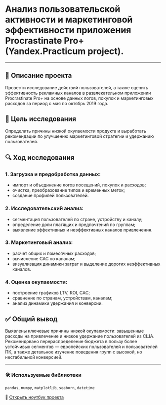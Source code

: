 # Анализ пользовательской активности и маркетинговой эффективности приложения Procrastinate Pro+ (Yandex.Practicum project).

---

## 📌 Описание проекта  
Провести исследование действий пользователей, а также оценить эффективность рекламных каналов в развлекательном приложении Procrastinate Pro+ на основе данных логов, покупок и маркетинговых расходов за период с мая по октябрь 2019 года.

## 🎯 Цель исследования  
Определить причины низкой окупаемости продукта и выработать рекомендации по улучшению маркетинговой стратегии и удержанию пользователей.

## 🔍 Ход исследования

### 1. Загрузка и предобработка данных:
- импорт и объединение логов посещений, покупок и расходов;
- очистка, преобразование типов и временных меток;
- создание профилей пользователей.

### 2. Исследовательский анализ:
- сегментация пользователей по стране, устройству и каналу;
- определение доли платящих и предпочтений по группам;
- выявление эффективных и неэффективных каналов привлечения.

### 3. Маркетинговый анализ:
- расчет общих и помесячных расходов;
- вычисление CAC по каналам;
- визуализация динамики затрат и выделение дорогих неэффективных каналов.

### 4. Оценка окупаемости:
- построение графиков LTV, ROI, CAC;
- сравнение по странам, устройствам, каналам;
- анализ динамики удержания и конверсии.

## ✅ Общий вывод  
Выявлены ключевые причины низкой окупаемости: завышенные расходы на привлечение и низкое удержание пользователей из США. Рекомендовано перераспределение бюджета в пользу более устойчивых сегментов — европейских пользователей и пользователей ПК, а также детальное изучение поведения групп с высокой, но нестабильной конверсией.

---

### 🛠 Используемые библиотеки

`pandas`, `numpy`, `matplotlib`, `seaborn`, `datetime`

📘 [Открыть ноутбук проекта](https://github.com/AlexEgorova/da-business-metrics-app/blob/main/da-business-metrics-app.ipynb)
